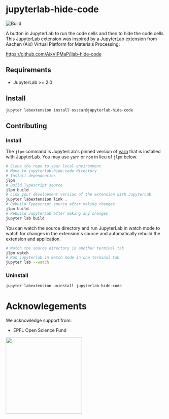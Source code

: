 # jupyterlab-hide-code

![Build](https://github.com/osscar-org/jupyterlab-hide-code/workflows/Build/badge.svg)

A button in JupyterLab to run the code cells and then to hide the code cells.
This JupyterLab extension was inspired by a JupyterLab extension from Aachen
(Aix) Virtual Platform for Materials Processing:

https://github.com/AixViPMaP/jlab-hide-code


## Requirements

* JupyterLab >= 2.0


## Install

```bash
jupyter labextension install osscar@jupyterlab-hide-code
```

## Contributing

### Install

The `jlpm` command is JupyterLab's pinned version of
[yarn](https://yarnpkg.com/) that is installed with JupyterLab. You may use
`yarn` or `npm` in lieu of `jlpm` below.

```bash
# Clone the repo to your local environment
# Move to jupyterlab-hide-code directory
# Install dependencies
jlpm
# Build Typescript source
jlpm build
# Link your development version of the extension with JupyterLab
jupyter labextension link .
# Rebuild Typescript source after making changes
jlpm build
# Rebuild JupyterLab after making any changes
jupyter lab build
```

You can watch the source directory and run JupyterLab in watch mode to watch for changes in the extension's source and automatically rebuild the extension and application.

```bash
# Watch the source directory in another terminal tab
jlpm watch
# Run jupyterlab in watch mode in one terminal tab
jupyter lab --watch
```

### Uninstall

```bash
jupyter labextension uninstall jupyterlab-hide-code
```

# Acknowlegements

We acknowledge support from:
* EPFL Open Science Fund

<img src='http://www.osscar.org/wp-content/uploads/2019/03/OSSCAR-logo.png' width='240'>
